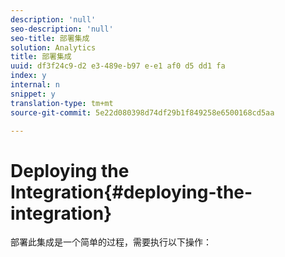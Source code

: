 ```yaml
---
description: 'null'
seo-description: 'null'
seo-title: 部署集成
solution: Analytics
title: 部署集成
uuid: df3f24c9-d2 e3-489e-b97 e-e1 af0 d5 dd1 fa
index: y
internal: n
snippet: y
translation-type: tm+mt
source-git-commit: 5e22d080398d74df29b1f849258e6500168cd5aa

---
```



# Deploying the Integration{#deploying-the-integration}

部署此集成是一个简单的过程，需要执行以下操作：
